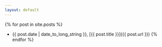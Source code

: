 ```yaml
---
layout: default
---
```


{% for post in site.posts %}
* {{ post.date | date_to_long_string }}, [{{ post.title }}]({{ post.url }})
{% endfor %}